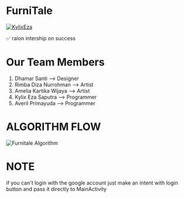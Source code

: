 # FurniTale
[![KylixEza](https://circleci.com/gh/KylixEza/FurniTale.svg?style=shield)](https://circleci.com/gh/KylixEza/FurniTale)
<p>✅  raion intership on success</p>

# Our Team Members
<ol>
  <li>Dhamar Santi --> Designer</li>
  <li>Rimba Diza Nurrohman --> Artist</li>
  <li>Amelia Kartika Wijaya --> Artist</li>
  <li>Kylix Eza Saputra --> Programmer</li>
  <li>Averil Primayuda --> Programmer</li>
</ol>

# ALGORITHM FLOW
![Furnitale Algorithm](https://user-images.githubusercontent.com/58837451/114262573-efe45080-9a0a-11eb-9646-ff135dba7c02.png)


# NOTE
if you can't login with the google account just make an intent with login button and pass it directly to MainActivity


